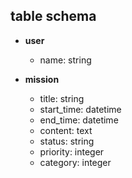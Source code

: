 ## table schema 
- **user**
  - name: string

- **mission**
  - title: string
  - start_time: datetime
  - end_time: datetime
  - content: text
  - status: string
  - priority: integer
  - category: integer